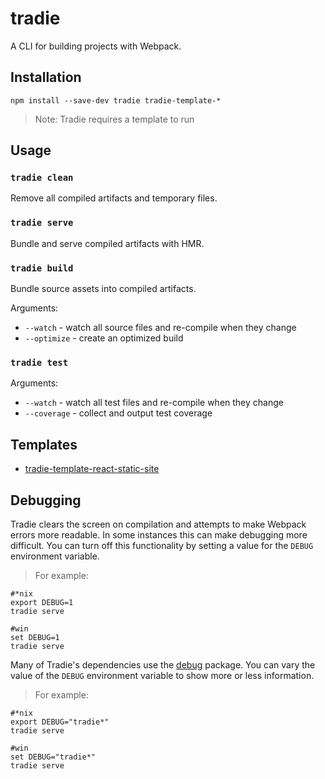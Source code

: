 # tradie

A CLI for building projects with Webpack.

## Installation

    npm install --save-dev tradie tradie-template-*
    
  > Note: Tradie requires a template to run
    
## Usage

### `tradie clean`

Remove all compiled artifacts and temporary files.

### `tradie serve`

Bundle and serve compiled artifacts with HMR.

### `tradie build`

Bundle source assets into compiled artifacts.

Arguments:
- `--watch` - watch all source files and re-compile when they change
- `--optimize` - create an optimized build

### `tradie test`

Arguments:
- `--watch` - watch all test files and re-compile when they change
- `--coverage` - collect and output test coverage


## Templates

- [tradie-template-react-static-site](https://www.npmjs.com/package/tradie-template-react-static-site)

## Debugging

Tradie clears the screen on compilation and attempts to make Webpack errors more readable. In some instances this can 
make debugging more difficult. You can turn off this functionality by setting a value for the `DEBUG` environment variable.

> For example:
```
#*nix
export DEBUG=1
tradie serve

#win
set DEBUG=1
tradie serve
```

Many of Tradie's dependencies use the [debug](https://www.npmjs.com/package/debug) package. You can vary the value of 
the `DEBUG` environment variable to show 
more or less information. 

> For example:
```
#*nix
export DEBUG="tradie*"
tradie serve

#win
set DEBUG="tradie*"
tradie serve
```
